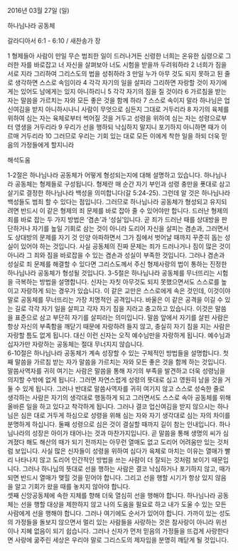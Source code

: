 2016년 03월 27일 (일)

하나님나라 공동체



갈라디아서 6:1 - 6:10 / 새찬송가  장


1 형제들아 사람이 만일 무슨 범죄한 일이 드러나거든 신령한 너희는 온유한 심령으로 그러한 자를 바로잡고 너 자신을 살펴보아 너도 시험을 받을까 두려워하라
2 너희가 짐을 서로 지라 그리하여 그리스도의 법을 성취하라
3 만일 누가 아무 것도 되지 못하고 된 줄로 생각하면 스스로 속임이라
4 각각 자기의 일을 살피라 그리하면 자랑할 것이 자기에게는 있어도 남에게는 있지 아니하리니
5 각각 자기의 짐을 질 것이라 
6 가르침을 받는 자는 말씀을 가르치는 자와 모든 좋은 것을 함께 하라
7 스스로 속이지 말라 하나님은 업신여김을 받지 아니하시나니 사람이 무엇으로 심든지 그대로 거두리라
8 자기의 육체를 위하여 심는 자는 육체로부터 썩어질 것을 거두고 성령을 위하여 심는 자는 성령으로부터 영생을 거두리라
9 우리가 선을 행하되 낙심하지 말지니 포기하지 아니하면 때가 이르매 거두리라
10 그러므로 우리는 기회 있는 대로 모든 이에게 착한 일을 하되 더욱 믿음의 가정들에게 할지니라

해석도움





1-2절은 하나님나라 공동체가 어떻게 형성되는지에 대해 설명하고 있습니다. 
하나님나라 공동체는 형제들로 구성됩니다. 형제란 매 순간 자기 부인과 성령 충만을 푯대로 삼고 살기로 결정한 하나님나라 백성을 의미합니다(갈 5:24-25). 그런데 알 것은 하나님나라 백성들도 범죄 할 수 있다는 점입니다. 그러므로 하나님나라 공동체가 형성되고 유지되려면 반드시 이 같은 형제의 죄 문제를 바로 잡아 줄 수 있어야만 합니다. 드러난 형제의 죄를 바로 잡는 두 가지 방법은 ‘겸손’과 ‘성실’입니다. 곧 죄가 드러난 때를 상대방을 판단하거나 자기를 높일 기회로 삼는 것이 아니라 도리어 자신을 살피는 겸손과, 그러면서도 상대방의 문제를 자기 것 인양 아파하면서 그가 짐에서 벗어날 때까지 꾸준히 돕는 성실이 있어야 하는 것입니다. 사실 공동체의 진짜 문제는 죄가 드러나거나 짐이 많은 것이 아니라 그 죄와 짐을 바로잡을 수 있는 겸손과 성실이 부족한 것입니다. 그러나 겸손과 성실로 죄 문제를 해결할 수 있다면 그리스도께서 주신 형제사랑의 법이 통하는 진정한 하나님나라 공동체가 형성될 것입니다. 
3-5절은 하나님나라 공동체를 무너뜨리는 시험을 극복하는 방법을 설명합니다. 
신자는 자칫 아무것도 되지 못했으면서도 스스로를 높이고 자랑하게 되는 경우가 있습니다. 이 같은 교만은 스스로에게 속은 것인데, 이것이야 말로 공동체를 무너뜨리는 가장 치명적인 공격입니다. 바울은 이 같은 공격을 이길 수 있는 길로 각각 자기 일을 살피고 각자 자기 짐을 지라고 충고하고 있습니다. 이것은 말씀을 표준으로 삼고 부단히 자기를 살피라는 의미입니다. 말씀 앞에서 자기를 살핀 사람은 항상 자신의 부족함을 깨닫기 때문에 자랑하려 들지 않고, 충실히 자기 짐을 지는 사람은 자랑할 틈도 없게 됩니다. 대신 이런 신자는 오직 예수님만을 자랑하게 됩니다. 예수님과 십자가만 자랑하는 공동체는 절대 무너지지 않습니다.  
6-10절은 하나님나라 공동체가 계속 성장할 수 있는 구체적인 방법들을 설명합니다. 
첫째 말씀을 가르침 받는 자가 말씀을 가르치는 자와 모든 좋은 것을 함께 하는 것입니다. 
말씀사역자를 귀히 여기는 사람은 말씀을 통해 자기의 부족을 발견하고 더욱 성령님을 의지할 수밖에 없게 됩니다. 그러면 자연스럽게 성령의 뜻대로 심고 영원히 남을 것을 거둘 수 있게 됩니다. 그러나 반대로 말씀사역자를 귀히 여기지 않고 스스로 성숙한 줄로 생각하는 사람은 자기의 생각대로 행동하게 되고 그러면서도 스스로 속아 공동체를 위해 올바른 일을 하고 있다고 착각하게 됩니다. 그러나 결코 업신여김을 받지 않으시는 하나님은 심은 대로 거두게 하심으로 성령을 위해 심는 자와 자기 생각대로 심는 자의 차이를 분명하게 하십니다. 
둘째 성령으로 심은 것이 결실할 때까지 길이 참는 인내입니다. 하나님나라의 성장은 아이가 태어나는 것과 마찬가지입니다. 곧 말씀을 통해 생명의 씨가 심겨졌다 해도 해산의 때가 되기 전까지는 아무런 열매도 없고 도리어 어려움만 있는 것처럼 보입니다. 사실 많은 신자들이 성령을 위하여 심다가 육체로 마치는 이유는 열매가 빨리 나타나지 않고 도리어 인간적인 방법을 쓰는 사람이 더 잘되는 것처럼 보이기 때문입니다. 그러나 하나님의 뜻대로 선을 행하는 사람은 결코 낙심하거나 포기하지 않고, 때가 되면 반드시 열매가 맺힐 것을 믿어야 합니다. 그리고 선을 행할 시기가 항상 있지 않음을 알고 기회가 왔을 때를 놓치지 않아야 합니다.  
셋째 신앙공동체에 속한 지체를 향해 더욱 열심히 선을 행해야 합니다. 하나님나라 공동체는 선을 행할 대상을 제한하지 않고 나의 도움을 필요로 하고 내가 도울 수 있는 모든 사람에게 선을 행해야 합니다. 그러나 여기에도 순서가 있어야 합니다. 가까이 있는 성도의 가정들을 돌보지 않으면서 멀리 있는 사람들을 사랑하는 것은 참사랑이 아니라 위선이나 지혜 없음이 되기 쉽습니다. 그러나 신자가 먼저 믿음의 가정들을 뜨겁게 사랑한다면 사랑에 굶주린 세상은 우리야 말로 그리스도의 제자임을 분명히 깨닫게 될 것입니다.